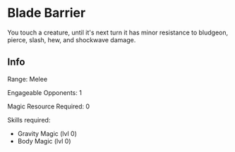 # Blade Barrier

You touch a creature, until it's next turn it has minor resistance to bludgeon, pierce, slash, hew, and shockwave damage.

## Info

Range: Melee

Engageable Opponents: 1

Magic Resource Required: 0

Skills required:

- Gravity Magic (lvl 0)
- Body Magic (lvl 0)
